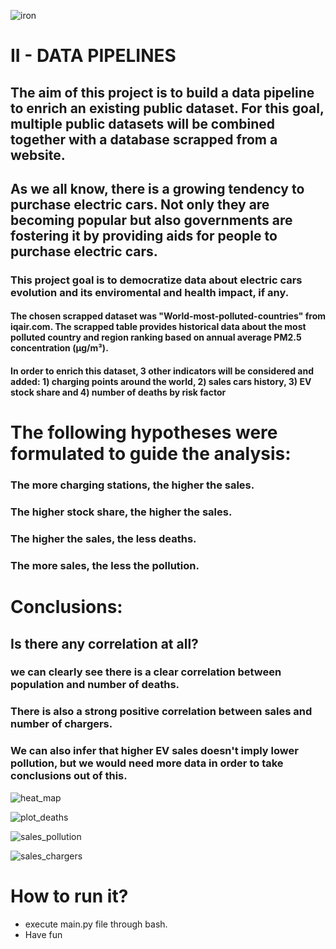 ![iron](https://coursereport-s3-production.global.ssl.fastly.net/uploads/school/logo/84/original/logo-ironhack-blue.png)

# II - DATA PIPELINES

## The aim of this project is to build a data pipeline to enrich an existing public dataset. For this goal, multiple public datasets will be combined together with a database scrapped from a website.


## As we all know, there is a growing tendency to purchase electric cars. Not only they are becoming popular but also governments are fostering it by providing aids for people to purchase electric cars.

### This project goal is to democratize data about electric cars evolution and its enviromental and health impact, if any.


#### The chosen scrapped dataset was "World-most-polluted-countries" from iqair.com. The scrapped table provides historical data about the most polluted country and region ranking based on annual average PM2.5 concentration (μg/m³).

####  In order to enrich this dataset, 3 other indicators will be considered and added: 1) charging points around the world, 2) sales cars history, 3) EV stock share and 4) number of deaths by risk factor

# The following hypotheses were formulated to guide the analysis:

### The more charging stations, the higher the sales.
### The higher stock share, the higher the sales.
### The higher the sales, the less deaths.
### The more sales, the less the pollution.

# Conclusions:

## Is there any correlation at all?

### we can clearly see there is a clear correlation between population and number of deaths.
### There is also a strong positive correlation between sales and number of chargers.
### We can also infer that higher EV sales doesn't imply lower pollution, but we would need more data in order to take conclusions out of this.

![heat_map](https://user-images.githubusercontent.com/128624198/235621256-5bf58bff-98b3-46c4-87cb-c4ee90ddf62c.png)

![plot_deaths](https://user-images.githubusercontent.com/128624198/235621278-12ee06e5-565d-4004-9400-e448d01de332.png)

![sales_pollution](https://user-images.githubusercontent.com/128624198/235621197-caf483dc-4f4a-49de-85d6-ed0628615b09.png)

![sales_chargers](https://user-images.githubusercontent.com/128624198/235621299-79a6c22b-053c-4789-ac5e-d17726246d99.png)





# How to run it?
- execute main.py file through bash.
- Have fun
